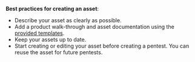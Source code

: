 **Best practices for creating an asset**:

- Describe your asset as clearly as possible.
- Add a product walk-through and asset documentation using the [provided templates](/getting-started/assets/asset-description/#attachments).
- Keep your assets up to date.
- Start creating or editing your asset before creating a pentest. You can reuse the asset for future pentests.